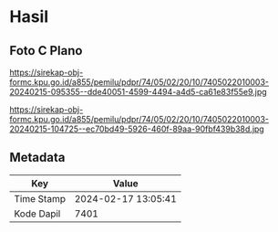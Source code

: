 # Hasil

## Foto C Plano

https://sirekap-obj-formc.kpu.go.id/a855/pemilu/pdpr/74/05/02/20/10/7405022010003-20240215-095355--dde40051-4599-4494-a4d5-ca61e83f55e9.jpg

https://sirekap-obj-formc.kpu.go.id/a855/pemilu/pdpr/74/05/02/20/10/7405022010003-20240215-104725--ec70bd49-5926-460f-89aa-90fbf439b38d.jpg


## Metadata

| Key        | Value               |
| ---------- | ------------------- |
| Time Stamp | 2024-02-17 13:05:41 |
| Kode Dapil | 7401                |



